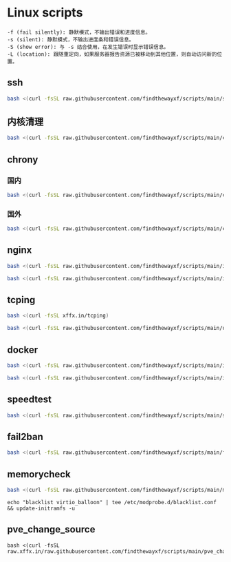 # Linux scripts



```shell
-f (fail silently): 静默模式，不输出错误和进度信息。
-s (silent): 静默模式，不输出进度条和错误信息。
-S (show error): 与 -s 结合使用，在发生错误时显示错误信息。
-L (location): 跟随重定向，如果服务器报告资源已被移动到其他位置，则自动访问新的位置。
```



## ssh

```bash
bash <(curl -fsSL raw.githubusercontent.com/findthewayxf/scripts/main/ssh.sh) -og findthewayxf -p 22122 -d
```



## 内核清理

```bash
bash <(curl -fsSL raw.githubusercontent.com/findthewayxf/scripts/main/ckernel.sh) 
```



## chrony

### 国内

```bash
bash <(curl -fsSL raw.githubusercontent.com/findthewayxf/scripts/main/chrony-in.sh)
```

### 国外

```bash
bash <(curl -fsSL raw.githubusercontent.com/findthewayxf/scripts/main/chrony-out.sh)
```



## nginx

```bash
bash <(curl -fsSL raw.githubusercontent.com/findthewayxf/scripts/main/install-nginx.sh)
```



```bash
bash <(curl -fsSL raw.githubusercontent.com/findthewayxf/scripts/main/install-nginx-in.sh)
```



## tcping

```bash
bash <(curl -fsSL xffx.in/tcping)
```

```bash
bash <(curl -fsSL raw.githubusercontent.com/findthewayxf/scripts/main/uninstall-tcping.sh) 
```



## docker

```bash
bash <(curl -fsSL raw.githubusercontent.com/findthewayxf/scripts/main/install-docker.sh) 
```



```bash
bash <(curl -fsSL raw.githubusercontent.com/findthewayxf/scripts/main/install-docker-in.sh) 
```



## speedtest

```bash
bash <(curl -fsSL raw.githubusercontent.com/findthewayxf/scripts/main/speedtest.sh) 
```



## fail2ban

```bash
bash <(curl -fsSL raw.githubusercontent.com/findthewayxf/scripts/main/fail2ban.sh) 
```



## memorycheck

```bash
bash <(curl -fsSL raw.githubusercontent.com/findthewayxf/scripts/main/memoryCheck.sh) 
```

```shell
echo "blacklist virtio_balloon" | tee /etc/modprobe.d/blacklist.conf && update-initramfs -u
```



## pve_change_source

```shell
bash <(curl -fsSL raw.xffx.in/raw.githubusercontent.com/findthewayxf/scripts/main/pve_change_source.sh)
```

